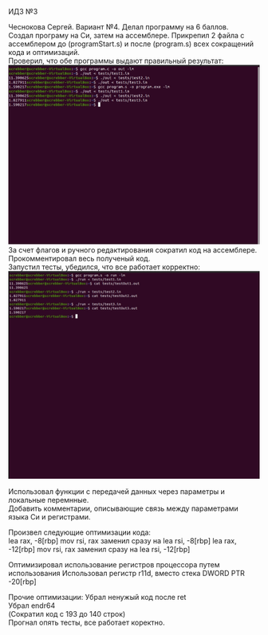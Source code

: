 ИДЗ №3

Чеснокова Сергей. Вариант №4. Делал программу на 6 баллов.  
Создал програму на Си, затем на ассемблере. Прикрепил 2 файла с ассемблером до (programStart.s) и после (program.s) всех сокращений кода и оптимизаций.  
Проверил, что обе программы выдают правильный результат:
![image](/static/asm.jpg)  
За счет флагов и ручного редактирования сократил код на ассемблере.  
Прокомментировал весь полученый код.  
Запустил тесты, убедился, что все работает корректно:  
![image](/static/tests.jpg)

Использовал функции с передачей данных через параметры и локальные перемнные.  
Добавить комментарии, описывающие связь между параметрами языка Си и регистрами.  

Произвел следующие оптимизации кода:  
lea	rax, -8[rbp]
mov	rsi, rax
заменил сразу на 
lea	rsi, -8[rbp]
lea	rax, -12[rbp]
mov	rsi, rax
заменил сразу на 
lea	rsi, -12[rbp]

Оптимизировал использование регистров процессора путем использования
Использовал регистр r11d, вместо стека DWORD PTR -20[rbp]

Прочие оптимизации:
Убрал ненужый код после ret  
Убрал endr64  
(Сократил код с 193 до 140 строк)  
Прогнал опять тесты, все работает коректно.  
